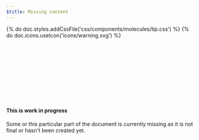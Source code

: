 ```yaml
---
$title: Missing content
---
```

{% do doc.styles.addCssFile('css/components/molecules/tip.css') %}
{% do doc.icons.useIcon('icons/warning.svg') %}

<div class="ad-m-tip ad-m-tip-important">
  <div class="ad-m-tip-content">
    <div class="ad-a-ico ad-m-tip-icon">
      <svg><use xmlns:xlink="http://www.w3.org/1999/xlink" xlink:href="#warning"></use></svg>
    </div>
    <h4>This is work in progress</h4>
    <p>Some or this particular part of the document is currently missing as it is not final or hasn't been created yet.</p>
  </div>
</div>
